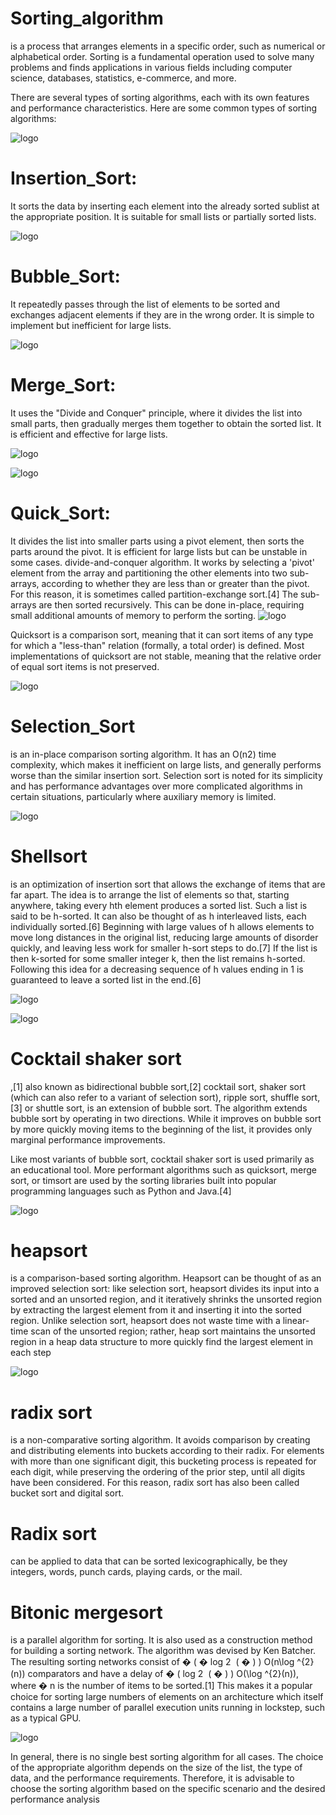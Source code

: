 # Sorting_algorithm
 is a process that arranges elements in a specific order, such as numerical or alphabetical order. Sorting is a fundamental operation used to solve many problems and finds applications in various fields including computer science, databases, statistics, e-commerce, and more.

There are several types of sorting algorithms, each with its own features and performance characteristics. Here are some common types of sorting algorithms:



![logo](https://s3.amazonaws.com/intranet-projects-files/holbertonschool-low_level_programming/248/willy-wonka.png)




# Insertion_Sort: 
It sorts the data by inserting each element into the already sorted sublist at the appropriate position. It is suitable for small lists or partially sorted lists.


![logo](https://upload.wikimedia.org/wikipedia/commons/4/42/Insertion_sort.gif)

# Bubble_Sort:
 It repeatedly passes through the list of elements to be sorted and exchanges adjacent elements if they are in the wrong order. It is simple to implement but inefficient for large lists.

 ![logo](https://upload.wikimedia.org/wikipedia/commons/c/c8/Bubble-sort-example-300px.gif)



# Merge_Sort: 
It uses the "Divide and Conquer" principle, where it divides the list into small parts, then gradually merges them together to obtain the sorted list. It is efficient and effective for large lists.

![logo](https://upload.wikimedia.org/wikipedia/commons/thumb/c/cc/Merge-sort-example-300px.gif/220px-Merge-sort-example-300px.gif)

![logo](https://upload.wikimedia.org/wikipedia/commons/thumb/e/e6/Merge_sort_algorithm_diagram.svg/300px-Merge_sort_algorithm_diagram.svg.png)

# Quick_Sort:
 It divides the list into smaller parts using a pivot element, then sorts the parts around the pivot. It is efficient for large lists but can be unstable in some cases. divide-and-conquer algorithm. It works by selecting a 'pivot' element from the array and partitioning the other elements into two sub-arrays, according to whether they are less than or greater than the pivot. For this reason, it is sometimes called partition-exchange sort.[4] The sub-arrays are then sorted recursively. This can be done in-place, requiring small additional amounts of memory to perform the sorting.
![logo](https://upload.wikimedia.org/wikipedia/commons/thumb/a/af/Quicksort-diagram.svg/200px-Quicksort-diagram.svg.png)

Quicksort is a comparison sort, meaning that it can sort items of any type for which a "less-than" relation (formally, a total order) is defined. Most implementations of quicksort are not stable, meaning that the relative order of equal sort items is not preserved.

![logo](https://upload.wikimedia.org/wikipedia/commons/thumb/6/6a/Sorting_quicksort_anim.gif/220px-Sorting_quicksort_anim.gif)
 


# Selection_Sort
 is an in-place comparison sorting algorithm. It has an O(n2) time complexity, which makes it inefficient on large lists, and generally performs worse than the similar insertion sort. Selection sort is noted for its simplicity and has performance advantages over more complicated algorithms in certain situations, particularly where auxiliary memory is limited.

![logo](https://upload.wikimedia.org/wikipedia/commons/9/94/Selection-Sort-Animation.gif)

# Shellsort 
is an optimization of insertion sort that allows the exchange of items that are far apart. The idea is to arrange the list of elements so that, starting anywhere, taking every hth element produces a sorted list. Such a list is said to be h-sorted. It can also be thought of as h interleaved lists, each individually sorted.[6] Beginning with large values of h allows elements to move long distances in the original list, reducing large amounts of disorder quickly, and leaving less work for smaller h-sort steps to do.[7] If the list is then k-sorted for some smaller integer k, then the list remains h-sorted. Following this idea for a decreasing sequence of h values ending in 1 is guaranteed to leave a sorted list in the end.[6]

![logo](https://upload.wikimedia.org/wikipedia/commons/d/d8/Sorting_shellsort_anim.gif)

![logo](https://upload.wikimedia.org/wikipedia/commons/thumb/4/4c/Shell_sorting_algorithm_color_bars.svg/220px-Shell_sorting_algorithm_color_bars.svg.png)

# Cocktail shaker sort
,[1] also known as bidirectional bubble sort,[2] cocktail sort, shaker sort (which can also refer to a variant of selection sort), ripple sort, shuffle sort,[3] or shuttle sort, is an extension of bubble sort. The algorithm extends bubble sort by operating in two directions. While it improves on bubble sort by more quickly moving items to the beginning of the list, it provides only marginal performance improvements.

Like most variants of bubble sort, cocktail shaker sort is used primarily as an educational tool. More performant algorithms such as quicksort, merge sort, or timsort are used by the sorting libraries built into popular programming languages such as Python and Java.[4]

![logo](https://upload.wikimedia.org/wikipedia/commons/e/ef/Sorting_shaker_sort_anim.gif)


#  heapsort 
is a comparison-based sorting algorithm. Heapsort can be thought of as an improved selection sort: like selection sort, heapsort divides its input into a sorted and an unsorted region, and it iteratively shrinks the unsorted region by extracting the largest element from it and inserting it into the sorted region. Unlike selection sort, heapsort does not waste time with a linear-time scan of the unsorted region; rather, heap sort maintains the unsorted region in a heap data structure to more quickly find the largest element in each step

![logo](https://upload.wikimedia.org/wikipedia/commons/1/1b/Sorting_heapsort_anim.gif)

# radix sort
 is a non-comparative sorting algorithm. It avoids comparison by creating and distributing elements into buckets according to their radix. For elements with more than one significant digit, this bucketing process is repeated for each digit, while preserving the ordering of the prior step, until all digits have been considered. For this reason, radix sort has also been called bucket sort and digital sort.

# Radix sort 
can be applied to data that can be sorted lexicographically, be they integers, words, punch cards, playing cards, or the mail.


# Bitonic mergesort 
is a parallel algorithm for sorting. It is also used as a construction method for building a sorting network. The algorithm was devised by Ken Batcher. The resulting sorting networks consist of 
�
(
�
log
2
⁡
(
�
)
)
O(n\log ^{2}(n)) comparators and have a delay of 
�
(
log
2
⁡
(
�
)
)
O(\log ^{2}(n)), where 
�
n is the number of items to be sorted.[1] This makes it a popular choice for sorting large numbers of elements on an architecture which itself contains a large number of parallel execution units running in lockstep, such as a typical GPU.

![logo](https://upload.wikimedia.org/wikipedia/commons/thumb/9/98/Batcher_Bitonic_Mergesort_for_eight_inputs.svg/305px-Batcher_Bitonic_Mergesort_for_eight_inputs.svg.png)

In general, there is no single best sorting algorithm for all cases. The choice of the appropriate algorithm depends on the size of the list, the type of data, and the performance requirements. Therefore, it is advisable to choose the sorting algorithm based on the specific scenario and the desired performance analysis